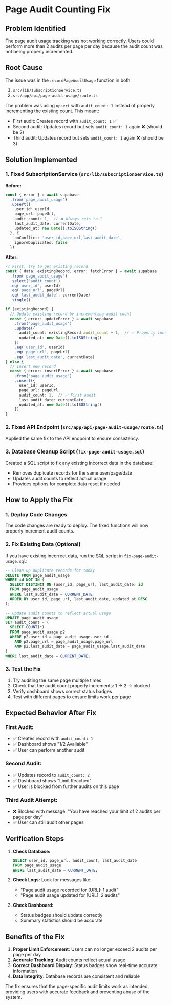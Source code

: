 # Page Audit Counting Fix

## Problem Identified
The page audit usage tracking was not working correctly. Users could perform more than 2 audits per page per day because the audit count was not being properly incremented.

## Root Cause
The issue was in the `recordPageAuditUsage` function in both:
1. `src/lib/subscriptionService.ts`
2. `src/app/api/page-audit-usage/route.ts`

The problem was using `upsert` with `audit_count: 1` instead of properly incrementing the existing count. This meant:
- First audit: Creates record with `audit_count: 1` ✅
- Second audit: Updates record but sets `audit_count: 1` again ❌ (should be 2)
- Third audit: Updates record but sets `audit_count: 1` again ❌ (should be 3)

## Solution Implemented

### 1. Fixed SubscriptionService (`src/lib/subscriptionService.ts`)
**Before:**
```typescript
const { error } = await supabase
  .from('page_audit_usage')
  .upsert({
    user_id: userId,
    page_url: pageUrl,
    audit_count: 1,  // ❌ Always sets to 1
    last_audit_date: currentDate,
    updated_at: new Date().toISOString()
  }, {
    onConflict: 'user_id,page_url,last_audit_date',
    ignoreDuplicates: false
  })
```

**After:**
```typescript
// First, try to get existing record
const { data: existingRecord, error: fetchError } = await supabase
  .from('page_audit_usage')
  .select('audit_count')
  .eq('user_id', userId)
  .eq('page_url', pageUrl)
  .eq('last_audit_date', currentDate)
  .single()

if (existingRecord) {
  // Update existing record by incrementing audit count
  const { error: updateError } = await supabase
    .from('page_audit_usage')
    .update({
      audit_count: existingRecord.audit_count + 1,  // ✅ Properly increments
      updated_at: new Date().toISOString()
    })
    .eq('user_id', userId)
    .eq('page_url', pageUrl)
    .eq('last_audit_date', currentDate)
} else {
  // Insert new record
  const { error: insertError } = await supabase
    .from('page_audit_usage')
    .insert({
      user_id: userId,
      page_url: pageUrl,
      audit_count: 1,  // ✅ First audit
      last_audit_date: currentDate,
      updated_at: new Date().toISOString()
    })
}
```

### 2. Fixed API Endpoint (`src/app/api/page-audit-usage/route.ts`)
Applied the same fix to the API endpoint to ensure consistency.

### 3. Database Cleanup Script (`fix-page-audit-usage.sql`)
Created a SQL script to fix any existing incorrect data in the database:
- Removes duplicate records for the same user/page/date
- Updates audit counts to reflect actual usage
- Provides options for complete data reset if needed

## How to Apply the Fix

### 1. Deploy Code Changes
The code changes are ready to deploy. The fixed functions will now properly increment audit counts.

### 2. Fix Existing Data (Optional)
If you have existing incorrect data, run the SQL script in `fix-page-audit-usage.sql`:

```sql
-- Clean up duplicate records for today
DELETE FROM page_audit_usage 
WHERE id NOT IN (
  SELECT DISTINCT ON (user_id, page_url, last_audit_date) id
  FROM page_audit_usage
  WHERE last_audit_date = CURRENT_DATE
  ORDER BY user_id, page_url, last_audit_date, updated_at DESC
);

-- Update audit counts to reflect actual usage
UPDATE page_audit_usage 
SET audit_count = (
  SELECT COUNT(*) 
  FROM page_audit_usage p2 
  WHERE p2.user_id = page_audit_usage.user_id 
    AND p2.page_url = page_audit_usage.page_url 
    AND p2.last_audit_date = page_audit_usage.last_audit_date
)
WHERE last_audit_date = CURRENT_DATE;
```

### 3. Test the Fix
1. Try auditing the same page multiple times
2. Check that the audit count properly increments: 1 → 2 → blocked
3. Verify dashboard shows correct status badges
4. Test with different pages to ensure limits work per page

## Expected Behavior After Fix

### First Audit:
- ✅ Creates record with `audit_count: 1`
- ✅ Dashboard shows "1/2 Available"
- ✅ User can perform another audit

### Second Audit:
- ✅ Updates record to `audit_count: 2`
- ✅ Dashboard shows "Limit Reached"
- ✅ User is blocked from further audits on this page

### Third Audit Attempt:
- ❌ Blocked with message: "You have reached your limit of 2 audits per page per day"
- ✅ User can still audit other pages

## Verification Steps

1. **Check Database:**
   ```sql
   SELECT user_id, page_url, audit_count, last_audit_date 
   FROM page_audit_usage 
   WHERE last_audit_date = CURRENT_DATE;
   ```

2. **Check Logs:**
   Look for messages like:
   - "Page audit usage recorded for [URL]: 1 audit"
   - "Page audit usage updated for [URL]: 2 audits"

3. **Check Dashboard:**
   - Status badges should update correctly
   - Summary statistics should be accurate

## Benefits of the Fix

1. **Proper Limit Enforcement**: Users can no longer exceed 2 audits per page per day
2. **Accurate Tracking**: Audit counts reflect actual usage
3. **Correct Dashboard Display**: Status badges show real-time accurate information
4. **Data Integrity**: Database records are consistent and reliable

The fix ensures that the page-specific audit limits work as intended, providing users with accurate feedback and preventing abuse of the system.
